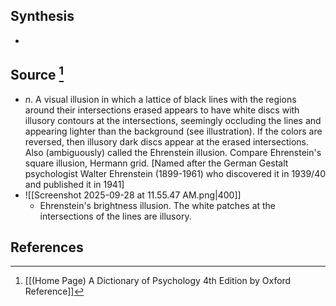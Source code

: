 ## Synthesis
- 
## Source [^1]
- $n$. A visual illusion in which a lattice of black lines with the regions around their intersections erased appears to have white discs with illusory contours at the intersections, seemingly occluding the lines and appearing lighter than the background (see illustration). If the colors are reversed, then illusory dark discs appear at the erased intersections. Also (ambiguously) called the Ehrenstein illusion. Compare Ehrenstein's square illusion, Hermann grid. \[Named after the German Gestalt psychologist Walter Ehrenstein (1899-1961) who discovered it in 1939/40 and published it in 1941]
- ![[Screenshot 2025-09-28 at 11.55.47 AM.png|400]]
	- Ehrenstein's brightness illusion. The white patches at the intersections of the lines are illusory.
## References

[^1]: [[(Home Page) A Dictionary of Psychology 4th Edition by Oxford Reference]]